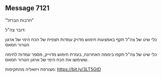 ## Message 7121

"חרבות הברזל"

דובר צה"ל:

כלי שיט של צה"ל תקף באמצעות חימוש מדויק עמדות תצפית של הכח הימי של ארגון הטרור חמאס

כלי שיט של צה"ל תקפו ביממה האחרונה, בעזרת חימוש מדוייק, מספר עמדות לחימה ששימשו את הכח הימי של ארגון הטרור חמאס.

מצורפת ויזואליה מהתקיפות: https://bit.ly/3LT5GtD

